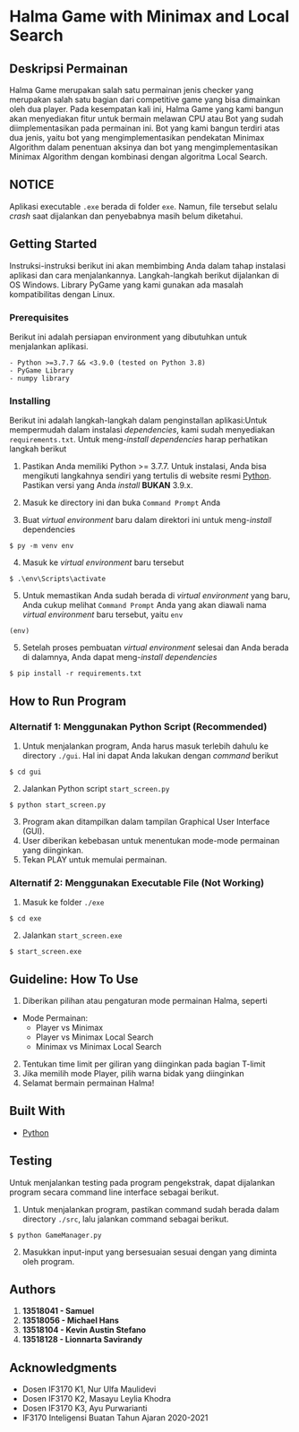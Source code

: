 # Halma Game with Minimax and Local Search

## Deskripsi Permainan

Halma Game merupakan salah satu permainan jenis checker yang merupakan salah satu bagian dari competitive game yang bisa dimainkan oleh dua player. Pada kesempatan kali ini, Halma Game yang kami bangun akan menyediakan fitur untuk bermain melawan CPU atau Bot yang sudah diimplementasikan pada permainan ini. Bot yang kami bangun terdiri atas dua jenis, yaitu bot yang mengimplementasikan pendekatan Minimax Algorithm dalam penentuan aksinya dan bot yang mengimplementasikan Minimax Algorithm dengan kombinasi dengan algoritma Local Search.

## NOTICE

Aplikasi executable `.exe` berada di folder `exe`. Namun, file tersebut selalu _crash_ saat dijalankan dan penyebabnya masih belum diketahui.

## Getting Started

Instruksi-instruksi berikut ini akan membimbing Anda dalam tahap instalasi aplikasi dan cara menjalankannya. Langkah-langkah berikut dijalankan di OS Windows. Library PyGame yang kami gunakan ada masalah kompatibilitas dengan Linux.

### Prerequisites

Berikut ini adalah persiapan environment yang dibutuhkan untuk menjalankan aplikasi.

```
- Python >=3.7.7 && <3.9.0 (tested on Python 3.8)
- PyGame Library
- numpy library
```

### Installing

Berikut ini adalah langkah-langkah dalam penginstallan aplikasi:Untuk mempermudah dalam instalasi _dependencies_, kami sudah menyediakan `requirements.txt`. Untuk meng-_install_ _dependencies_ harap perhatikan langkah berikut

1. Pastikan Anda memiliki Python >= 3.7.7. Untuk instalasi, Anda bisa mengikuti langkahnya sendiri yang tertulis di website resmi [Python](https://www.python.org/). Pastikan versi yang Anda _install_ **BUKAN** 3.9.x.

2. Masuk ke directory ini dan buka `Command Prompt` Anda

3. Buat _virtual environment_ baru dalam direktori ini untuk meng-_install_ dependencies

```shell
$ py -m venv env
```

4. Masuk ke _virtual environment_ baru tersebut

```shell
$ .\env\Scripts\activate
```

5. Untuk memastikan Anda sudah berada di _virtual environment_ yang baru, Anda cukup melihat `Command Prompt` Anda yang akan diawali nama _virtual environment_ baru tersebut, yaitu `env`

```shell
(env)
```

5. Setelah proses pembuatan _virtual environment_ selesai dan Anda berada di dalamnya, Anda dapat meng-_install_ _dependencies_

```shell
$ pip install -r requirements.txt
```

## How to Run Program

### Alternatif 1: Menggunakan Python Script (Recommended)

1. Untuk menjalankan program, Anda harus masuk terlebih dahulu ke directory `./gui`. Hal ini dapat Anda lakukan dengan _command_ berikut

```shell
$ cd gui
```

2. Jalankan Python script `start_screen.py`

```shell
$ python start_screen.py
```

3. Program akan ditampilkan dalam tampilan Graphical User Interface (GUI).
4. User diberikan kebebasan untuk menentukan mode-mode permainan yang diinginkan.
5. Tekan PLAY untuk memulai permainan.

### Alternatif 2: Menggunakan Executable File (Not Working)

1. Masuk ke folder `./exe`

```shell
$ cd exe
```

2. Jalankan `start_screen.exe`

```shell
$ start_screen.exe
```

## Guideline: How To Use

1. Diberikan pilihan atau pengaturan mode permainan Halma, seperti

- Mode Permainan:
  - Player vs Minimax
  - Player vs Minimax Local Search
  - Minimax vs Minimax Local Search

2. Tentukan time limit per giliran yang diinginkan pada bagian T-limit
3. Jika memilih mode Player, pilih warna bidak yang diinginkan
4. Selamat bermain permainan Halma!

## Built With

- [Python](https://www.python.org/)

## Testing

Untuk menjalankan testing pada program pengekstrak, dapat dijalankan program secara command line interface sebagai berikut.

1. Untuk menjalankan program, pastikan command sudah berada dalam directory `./src`, lalu jalankan command sebagai berikut.

```shell
$ python GameManager.py
```

2. Masukkan input-input yang bersesuaian sesuai dengan yang diminta oleh program.

## Authors

1. **13518041 - Samuel**
2. **13518056 - Michael Hans**
3. **13518104 - Kevin Austin Stefano**
4. **13518128 - Lionnarta Savirandy**

## Acknowledgments

- Dosen IF3170 K1, Nur Ulfa Maulidevi
- Dosen IF3170 K2, Masayu Leylia Khodra
- Dosen IF3170 K3, Ayu Purwarianti
- IF3170 Inteligensi Buatan Tahun Ajaran 2020-2021
